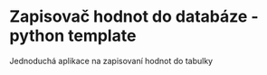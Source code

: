 # Zapisovač hodnot do databáze - python template

Jednoduchá aplikace na zapisovaní hodnot do tabulky